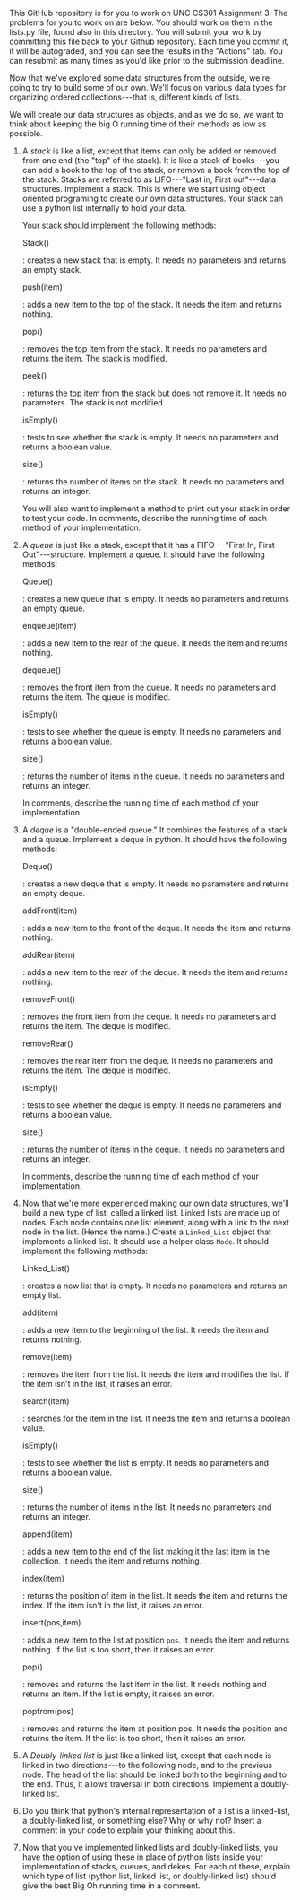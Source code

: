 This GitHub repository is for you to work on UNC CS301 Assignment 3.
The problems for you to work on are below.  You should work on them in the
lists.py file, found also in this directory.  You will submit your 
work by committing this file back to your Github repository.  Each time
you commit it, it will be autograded, and you can see the results in the 
"Actions" tab.  You can resubmit as many times as you'd like prior to
the submission deadline.

Now that we've explored some data structures from the outside, we're
going to try to build some of our own. We'll focus on various data types
for organizing ordered collections---that is, different kinds of lists.

We will create our data structures as objects, and as we do so, we want
to think about keeping the big O running time of their methods as low as
possible.

1.  A *stack* is like a list, except that items can only be added or
    removed from one end (the "top" of the stack). It is like a stack of
    books---you can add a book to the top of the stack, or remove a book
    from the top of the stack. Stacks are referred to as LIFO---"Last
    in, First out"---data structures. Implement a stack. This is where
    we start using object oriented programing to create our own data
    structures. Your stack can use a python list internally to hold your
    data.

    Your stack should implement the following methods:

    Stack()

    :   creates a new stack that is empty. It needs no parameters and
        returns an empty stack.

    push(item)

    :   adds a new item to the top of the stack. It needs the item and
        returns nothing.

    pop()

    :   removes the top item from the stack. It needs no parameters and
        returns the item. The stack is modified.

    peek()

    :   returns the top item from the stack but does not remove it. It
        needs no parameters. The stack is not modified.

    isEmpty()

    :   tests to see whether the stack is empty. It needs no parameters
        and returns a boolean value.

    size()

    :   returns the number of items on the stack. It needs no parameters
        and returns an integer.

    You will also want to implement a method to print out your stack in
    order to test your code. In comments, describe the running time of
    each method of your implementation.

2.  A *queue* is just like a stack, except that it has a FIFO---"First
    In, First Out"---structure. Implement a queue. It should have the
    following methods:

    Queue()

    :   creates a new queue that is empty. It needs no parameters and
        returns an empty queue.

    enqueue(item)

    :   adds a new item to the rear of the queue. It needs the item and
        returns nothing.

    dequeue()

    :   removes the front item from the queue. It needs no parameters
        and returns the item. The queue is modified.

    isEmpty()

    :   tests to see whether the queue is empty. It needs no parameters
        and returns a boolean value.

    size()

    :   returns the number of items in the queue. It needs no parameters
        and returns an integer.

    In comments, describe the running time of each method of your
    implementation.

3.  A *deque* is a "double-ended queue." It combines the features of a
    stack and a queue. Implement a deque in python. It should have the
    following methods:

    Deque()

    :   creates a new deque that is empty. It needs no parameters and
        returns an empty deque.

    addFront(item)

    :   adds a new item to the front of the deque. It needs the item and
        returns nothing.

    addRear(item)

    :   adds a new item to the rear of the deque. It needs the item and
        returns nothing.

    removeFront()

    :   removes the front item from the deque. It needs no parameters
        and returns the item. The deque is modified.

    removeRear()

    :   removes the rear item from the deque. It needs no parameters and
        returns the item. The deque is modified.

    isEmpty()

    :   tests to see whether the deque is empty. It needs no parameters
        and returns a boolean value.

    size()

    :   returns the number of items in the deque. It needs no parameters
        and returns an integer.

    In comments, describe the running time of each method of your
    implementation.

4.  Now that we're more experienced making our own data structures,
    we'll build a new type of list, called a linked list. Linked lists
    are made up of nodes. Each node contains one list element, along
    with a link to the next node in the list. (Hence the name.) Create a
    `Linked_List` object that implements a linked list. It should use a
    helper class `Node`. It should implement the following methods:

    Linked_List()

    :   creates a new list that is empty. It needs no parameters and
        returns an empty list.

    add(item)

    :   adds a new item to the beginning of the list. It needs the item
        and returns nothing.

    remove(item)

    :   removes the item from the list. It needs the item and modifies
        the list. If the item isn't in the list, it raises an error.

    search(item)

    :   searches for the item in the list. It needs the item and returns
        a boolean value.

    isEmpty()

    :   tests to see whether the list is empty. It needs no parameters
        and returns a boolean value.

    size()

    :   returns the number of items in the list. It needs no parameters
        and returns an integer.

    append(item)

    :   adds a new item to the end of the list making it the last item
        in the collection. It needs the item and returns nothing.

    index(item)

    :   returns the position of item in the list. It needs the item and
        returns the index. If the item isn't in the list, it raises an
        error.

    insert(pos,item)

    :   adds a new item to the list at position `pos`. It needs the item
        and returns nothing. If the list is too short, then it raises an
        error.

    pop()

    :   removes and returns the last item in the list. It needs nothing
        and returns an item. If the list is empty, it raises an error.

    popfrom(pos)

    :   removes and returns the item at position pos. It needs the
        position and returns the item. If the list is too short, then it
        raises an error.

5.  A *Doubly-linked list* is just like a linked list, except that each
    node is linked in two directions---to the following node, and to the
    previous node. The head of the list should be linked both to the
    beginning and to the end. Thus, it allows traversal in both
    directions. Implement a doubly-linked list.

6.  Do you think that python's internal representation of a list is a
    linked-list, a doubly-linked list, or something else? Why or why
    not? Insert a comment in your code to explain your thinking about
    this.

7.  Now that you've implemented linked lists and doubly-linked lists,
    you have the option of using these in place of python lists inside
    your implementation of stacks, queues, and dekes. For each of these,
    explain which type of list (python list, linked list, or
    doubly-linked list) should give the best Big Oh running time in a
    comment.
